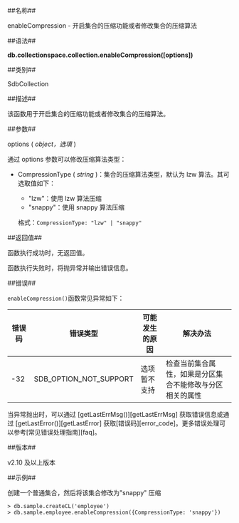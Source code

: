 ##名称##

enableCompression - 开启集合的压缩功能或者修改集合的压缩算法

##语法##

**db.collectionspace.collection.enableCompression([options])**

##类别##

SdbCollection

##描述##

该函数用于开启集合的压缩功能或者修改集合的压缩算法。

##参数##

options ( *object，选填* )

通过 options 参数可以修改压缩算法类型：

- CompressionType ( *string* )：集合的压缩算法类型，默认为 lzw 算法。其可选取值如下：

    - "lzw"：使用 lzw 算法压缩
    - "snappy"：使用 snappy 算法压缩

    格式：`CompressionType: "lzw" | "snappy" `

##返回值##

函数执行成功时，无返回值。

函数执行失败时，将抛异常并输出错误信息。

##错误##

`enableCompression()`函数常见异常如下：

| 错误码 | 错误类型 | 可能发生的原因 | 解决办法 |
| ------ | -------- | -------------- | -------- |
| -32 | SDB_OPTION_NOT_SUPPORT | 选项暂不支持 | 检查当前集合属性，如果是分区集合不能修改与分区相关的属性|

当异常抛出时，可以通过 [getLastErrMsg()][getLastErrMsg] 获取错误信息或通过 [getLastError()][getLastError] 获取[错误码][error_code]。更多错误处理可以参考[常见错误处理指南][faq]。

##版本##

v2.10 及以上版本

##示例##

创建一个普通集合，然后将该集合修改为"snappy" 压缩

```lang-javascript
> db.sample.createCL('employee')
> db.sample.employee.enableCompression({CompressionType: 'snappy'})
```


[^_^]:
    本文使用的所有引用及链接
[getLastErrMsg]:manual/Manual/Sequoiadb_Command/Global/getLastErrMsg.md
[getLastError]:manual/Manual/Sequoiadb_Command/Global/getLastError.md
[faq]:manual/FAQ/faq_sdb.md
[error_code]:manual/Manual/Sequoiadb_error_code.md
